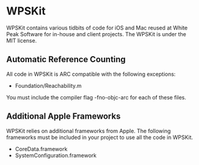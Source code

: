 # WPSKit

WPSKit contains various tidbits of code for iOS and Mac reused at White Peak Software for in-house and client projects. The WPSKit is under the MIT license.

## Automatic Reference Counting

All code in WPSKit is ARC compatible with the following exceptions:

- Foundation/Reachability.m

You must include the compiler flag -fno-objc-arc for each of these files.

## Additional Apple Frameworks

WPSKit relies on additional frameworks from Apple. The following frameworks must be included in your project to use all the code in WPSKit.

- CoreData.framework
- SystemConfiguration.framework
